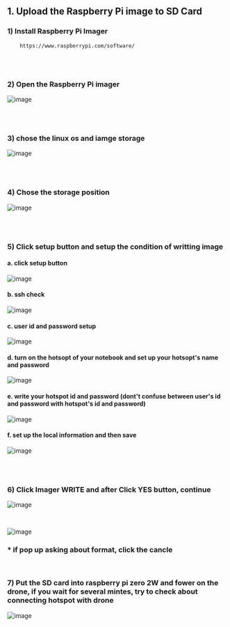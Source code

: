 
## 1. Upload the Raspberry Pi image to SD Card

### 1) Install Raspberry Pi Imager 
     
        https://www.raspberrypi.com/software/

<br/><br/>

### 2) Open the Raspberry Pi imager 

![image](https://user-images.githubusercontent.com/122161666/224117043-bd2c259e-f43f-4d0c-b747-ffbbe6a11af5.png)

<br/><br/>

### 3) chose the linux os and iamge storage

![image](https://user-images.githubusercontent.com/122161666/224123619-1b4cc3d2-98a6-4190-880f-5825aa519ea0.png)

<br/><br/>

### 4) Chose the storage position

![image](https://user-images.githubusercontent.com/122161666/224197821-85ea0d5f-a754-4258-9395-8a9771b5668c.png)

<br/><br/>

### 5) Click setup button and setup the condition of writting image 

#### a. click setup button
![image](https://user-images.githubusercontent.com/122161666/224269418-cf7d3c13-1961-400b-8008-55d407553822.png)

#### b. ssh check
![image](https://user-images.githubusercontent.com/122161666/224268656-dab385ee-8ff8-48a5-9bb5-1c6239b1351b.png)

#### c. user id and password setup
![image](https://user-images.githubusercontent.com/122161666/224269613-0788cda1-20ad-44e5-bc1a-bfd1f9c9bf7a.png)

#### d. turn on the hotsopt of your notebook and set up your hotsopt's name and password

![image](https://user-images.githubusercontent.com/122161666/224271786-760439ba-f4bc-4089-a216-dc56679da3ae.png)

#### e. write your hotspot id and password (dont't confuse between user's id and password with hotspot's id and password) 

![image](https://user-images.githubusercontent.com/122161666/224271230-ca6a4516-7c53-4644-a8ac-12af3f71fca1.png)

#### f. set up the local information and then save

![image](https://user-images.githubusercontent.com/122161666/224271505-f72ef45d-c1a8-4095-8cf9-296a207c1404.png)

<br/><br/>
### 6) Click Imager WRITE  and after Click YES button, continue

![image](https://user-images.githubusercontent.com/122161666/224353244-ee845e82-fb1b-4efe-9704-67956db89fc7.png)

<br/>

![image](https://user-images.githubusercontent.com/122161666/224353819-6f675175-55d7-44b7-8984-4b0cdf1ba539.png)

### * if pop up asking about format, click the cancle
<br/>


### 7) Put the SD card into raspberry pi zero 2W and fower on the drone,  if you wait for several mintes, try to check about connecting hotspot with drone

![image](https://user-images.githubusercontent.com/122161666/224354860-65f4cb91-d24f-435a-b95e-86579f07462c.png)
















